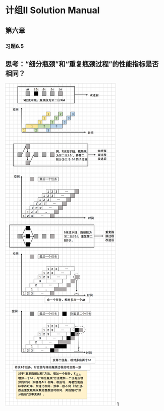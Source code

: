 # 计组II Solution Manual

## 第六章

### 习题6.5



## 思考：“细分瓶颈”和“重复瓶颈过程”的性能指标是否相同？

![bottleneck-solving](./img/bottleneck-solving.png)
1